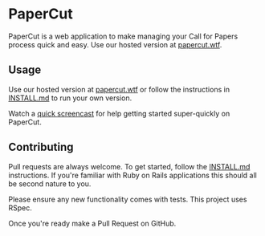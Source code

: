# PaperCut

PaperCut is a web application to make managing your Call for Papers process
quick and easy. Use our hosted version at [papercut.wtf](https://papercut.wtf).

## Usage

Use our hosted version at [papercut.wtf](https://papercut.wtf) or follow
the instructions in [INSTALL.md](./INSTALL.md) to run your own version.

Watch a [quick screencast]() for help getting started super-quickly on
PaperCut.

## Contributing

Pull requests are always welcome. To get started, follow the
[INSTALL.md](INSTALL.md) instructions. If you're familiar with Ruby on Rails
applications this should all be second nature to you.

Please ensure any new functionality comes with tests. This project uses RSpec.

Once you're ready make a Pull Request on GitHub.
